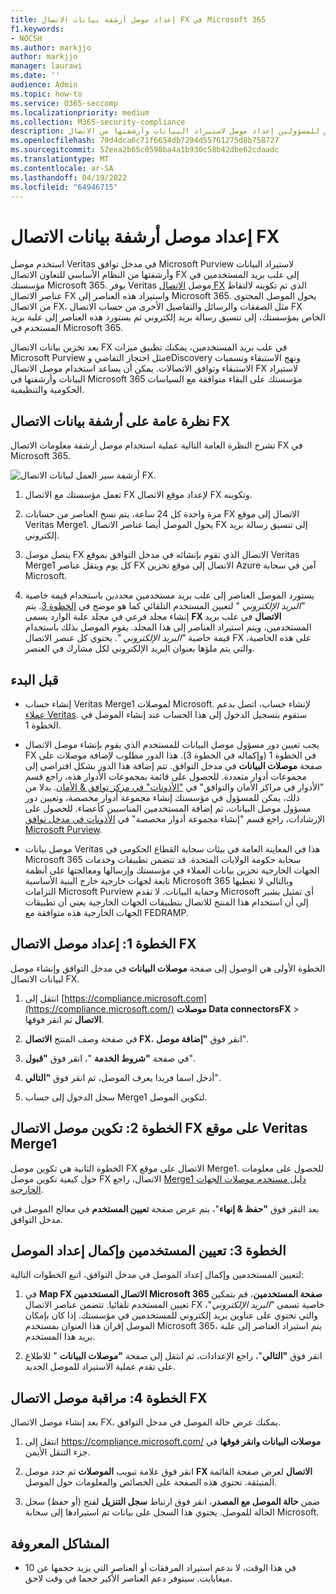 ```yaml
---
title: إعداد موصل أرشفة بيانات الاتصال FX في Microsoft 365
f1.keywords:
- NOCSH
ms.author: markjjo
author: markjjo
manager: laurawi
ms.date: ''
audience: Admin
ms.topic: how-to
ms.service: O365-seccomp
ms.localizationpriority: medium
ms.collection: M365-security-compliance
description: يمكن للمسؤولين إعداد موصل لاستيراد البيانات وأرشفتها من الاتصال Veritas FX في Microsoft 365. يتيح لك هذا الموصل أرشفة البيانات من مصادر بيانات الجهات الخارجية في Microsoft 365 حتى تتمكن من استخدام ميزات التوافق مثل الاحتجاز القانوني والبحث في المحتوى ونهج الاستبقاء لإدارة بيانات الجهات الخارجية لمؤسستك.
ms.openlocfilehash: 79d4dca6c71f6654db7294d55761275d8b758727
ms.sourcegitcommit: 52eea2b65c0598ba4a1b930c58b42dbe62cdaadc
ms.translationtype: MT
ms.contentlocale: ar-SA
ms.lasthandoff: 04/19/2022
ms.locfileid: "64946715"
---
```

# <a name="set-up-a-connector-to-archive-fx-connect-data"></a>إعداد موصل أرشفة بيانات الاتصال FX

استخدم موصل Veritas في مدخل توافق Microsoft Purview لاستيراد البيانات وأرشفتها من النظام الأساسي للتعاون الاتصال FX إلى علب بريد المستخدمين في مؤسستك Microsoft 365. يوفر Veritas موصل [الاتصال FX](https://globanet.com/fx-connect/) الذي تم تكوينه لالتقاط عناصر الاتصال FX واستيراد هذه العناصر إلى Microsoft 365. يحول الموصل المحتوى من الاتصال FX، مثل الصفقات والرسائل والتفاصيل الأخرى من حساب الاتصال FX الخاص بمؤسستك، إلى تنسيق رسالة بريد إلكتروني ثم يستورد هذه العناصر إلى علبة بريد المستخدم في Microsoft 365.

بعد تخزين بيانات الاتصال FX في علب بريد المستخدمين، يمكنك تطبيق ميزات Microsoft Purview مثل احتجاز التقاضي وeDiscovery ونهج الاستبقاء وتسميات الاستبقاء وتوافق الاتصالات. يمكن أن يساعد استخدام موصل الاتصال FX لاستيراد البيانات وأرشفتها في Microsoft 365 مؤسستك على البقاء متوافقة مع السياسات الحكومية والتنظيمية.

## <a name="overview-of-archiving-fx-connect-data"></a>نظرة عامة على أرشفة بيانات الاتصال FX

تشرح النظرة العامة التالية عملية استخدام موصل أرشفة معلومات الاتصال FX في Microsoft 365.

![أرشفة سير العمل لبيانات الاتصال FX.](../media/FXConnectConnectorWorkflow.png)

1. تعمل مؤسستك مع الاتصال FX لإعداد موقع الاتصال FX وتكوينه.

2. مرة واحدة كل 24 ساعة، يتم نسخ العناصر من حسابات FX الاتصال إلى موقع Veritas Merge1. يحول الموصل أيضا عناصر الاتصال FX إلى تنسيق رسالة بريد إلكتروني.

3. يتصل موصل FX الاتصال الذي تقوم بإنشائه في مدخل التوافق بموقع Veritas Merge1 كل يوم وينقل عناصر FX الاتصال إلى موقع تخزين Azure آمن في سحابة Microsoft.

4. يستورد الموصل العناصر إلى علب بريد مستخدمين محددين باستخدام قيمة خاصية *"البريد الإلكتروني* " لتعيين المستخدم التلقائي كما هو موضح في [الخطوة 3](#step-3-map-users-and-complete-the-connector-setup). يتم إنشاء مجلد فرعي في مجلد علبة الوارد يسمى **FX الاتصال** في علب بريد المستخدمين، ويتم استيراد العناصر إلى هذا المجلد. يقوم الموصل بذلك باستخدام قيمة خاصية *"البريد الإلكتروني* ". يحتوي كل عنصر الاتصال FX على هذه الخاصية، والتي يتم ملؤها بعنوان البريد الإلكتروني لكل مشارك في العنصر.

## <a name="before-you-begin"></a>قبل البدء

- إنشاء حساب Veritas Merge1 لموصلات Microsoft.  لإنشاء حساب، اتصل بدعم [عملاء Veritas](https://globanet.com/ms-connectors-contact). ستقوم بتسجيل الدخول إلى هذا الحساب عند إنشاء الموصل في الخطوة 1.

- يجب تعيين دور مسؤول موصل البيانات للمستخدم الذي يقوم بإنشاء موصل الاتصال FX في الخطوة 1 (وإكماله في الخطوة 3). هذا الدور مطلوب لإضافة موصلات على صفحة **موصلات البيانات** في مدخل التوافق. تتم إضافة هذا الدور بشكل افتراضي إلى مجموعات أدوار متعددة. للحصول على قائمة بمجموعات الأدوار هذه، راجع قسم "الأدوار في مراكز الأمان والتوافق" في ["الأذونات" في مركز توافق & الأمان](../security/office-365-security/permissions-in-the-security-and-compliance-center.md#roles-in-the-security--compliance-center). بدلا من ذلك، يمكن للمسؤول في مؤسستك إنشاء مجموعة أدوار مخصصة، وتعيين دور مسؤول موصل البيانات، ثم إضافة المستخدمين المناسبين كأعضاء. للحصول على الإرشادات، راجع قسم "إنشاء مجموعة أدوار مخصصة" في [الأذونات في مدخل توافق Microsoft Purview](microsoft-365-compliance-center-permissions.md#create-a-custom-role-group).

- موصل بيانات Veritas هذا في المعاينة العامة في بيئات سحابة القطاع الحكومي في Microsoft 365 سحابة حكومة الولايات المتحدة. قد تتضمن تطبيقات وخدمات الجهات الخارجية تخزين بيانات العملاء في مؤسستك وإرسالها ومعالجتها على أنظمة تابعة لجهات خارجية خارج البنية الأساسية Microsoft 365 وبالتالي لا تغطيها التزامات Microsoft Purview وحماية البيانات. لا تقدم Microsoft أي تمثيل يشير إلى أن استخدام هذا المنتج للاتصال بتطبيقات الجهات الخارجية يعني أن تطبيقات الجهات الخارجية هذه متوافقة مع FEDRAMP.

## <a name="step-1-set-up-the-fx-connect-connector"></a>الخطوة 1: إعداد موصل الاتصال FX

الخطوة الأولى هي الوصول إلى صفحة **موصلات البيانات** في مدخل التوافق وإنشاء موصل لبيانات الاتصال FX.

1. انتقل إلى [https://compliance.microsoft.com](https://compliance.microsoft.com/) **موصلات Data connectorsFX** >  **الاتصال** ثم انقر فوقها.

2. في صفحة وصف المنتج **الاتصال FX**، انقر فوق **"إضافة موصل**".

3. في صفحة **"شروط الخدمة** "، انقر فوق **"قبول**".

4. أدخل اسما فريدا يعرف الموصل، ثم انقر فوق **"التالي**".

5. سجل الدخول إلى حساب Merge1 لتكوين الموصل.

## <a name="step-2-configure-the-fx-connect-connector-on-the-veritas-merge1-site"></a>الخطوة 2: تكوين موصل الاتصال FX على موقع Veritas Merge1

الخطوة الثانية هي تكوين موصل FX الاتصال على موقع Merge1. للحصول على معلومات حول كيفية تكوين موصل FX الاتصال، راجع [Merge1 دليل مستخدم موصلات الجهات الخارجية](https://docs.ms.merge1.globanetportal.com/Merge1%20Third-Party%20Connectors%20FX%20Connect%20User%20Guide%20.pdf).

بعد النقر فوق **"حفظ & إنهاء**"، يتم عرض صفحة **تعيين المستخدم** في معالج الموصل في مدخل التوافق.

## <a name="step-3-map-users-and-complete-the-connector-setup"></a>الخطوة 3: تعيين المستخدمين وإكمال إعداد الموصل

لتعيين المستخدمين وإكمال إعداد الموصل في مدخل التوافق، اتبع الخطوات التالية:

1. في **Map FX الاتصال المستخدمين Microsoft 365 صفحة المستخدمين**، قم بتمكين تعيين المستخدم تلقائيا. تتضمن عناصر الاتصال FX خاصية تسمى *"البريد الإلكتروني*"، والتي تحتوي على عناوين بريد إلكتروني للمستخدمين في مؤسستك. إذا كان بإمكان الموصل إقران هذا العنوان بمستخدم Microsoft 365، يتم استيراد العناصر إلى علبة بريد هذا المستخدم.

2. انقر فوق **"التالي**"، راجع الإعدادات، ثم انتقل إلى صفحة **"موصلات البيانات** " للاطلاع على تقدم عملية الاستيراد للموصل الجديد.

## <a name="step-4-monitor-the-fx-connect-connector"></a>الخطوة 4: مراقبة موصل الاتصال FX

بعد إنشاء موصل الاتصال FX، يمكنك عرض حالة الموصل في مدخل التوافق.

1. انتقل إلى <https://compliance.microsoft.com/> **موصلات البيانات وانقر فوقها** في جزء التنقل الأيمن.

2. انقر فوق علامة تبويب **الموصلات** ثم حدد موصل **FX الاتصال** لعرض صفحة القائمة المنبثقة. تحتوي هذه الصفحة على الخصائص والمعلومات حول الموصل.

3. ضمن **حالة الموصل مع المصدر**، انقر فوق ارتباط **سجل التنزيل** لفتح (أو حفظ) سجل الحالة للموصل. يحتوي هذا السجل على بيانات تم استيرادها إلى سحابة Microsoft.

## <a name="known-issues"></a>المشاكل المعروفة

- في هذا الوقت، لا ندعم استيراد المرفقات أو العناصر التي يزيد حجمها عن 10 ميغابايت. سيتوفر دعم العناصر الأكبر حجما في وقت لاحق.